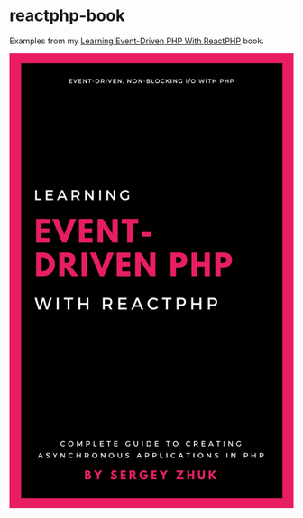 # reactphp-book
Examples from my [Learning Event-Driven PHP With ReactPHP](https://leanpub.com/event-driven-php) book.

<p align="center">
    <img src="cover.jpg" alt="Learning Event-Driven PHP With ReactPHP">
</p>
